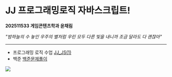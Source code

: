 # JJ 프로그래밍로직 자바스크립트!
**202511533 게임콘텐츠학과 윤채림**


*"밤하늘의 수 놓인 우주의 별처럼
우린 모두 다른 빛을 내니까
조금 달라도 다 괜찮아"*
** **
* 프로그래밍 로직 수업
[JJ_JS(1)]([https://github.com/yooneunseon/JJ_JavaScript/blob/main/JJ_JS(1).js](https://github.com/YoonChaeRim/JJ_JavaScript/tree/main/JJSTUDY))
* 백준
[백준문제풀이](JJ_백준)

![](https://github.com/user-attachments/assets/d6cf8488-bf94-4770-9b4a-d4824ceb70a9)
